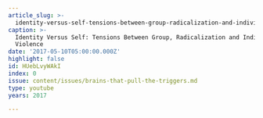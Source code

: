 ```yaml
---
article_slug: >-
  identity-versus-self-tensions-between-group-radicalization-and-individual-violence
caption: >-
  Identity Versus Self: Tensions Between Group, Radicalization and Individual
  Violence
date: '2017-05-10T05:00:00.000Z'
highlight: false
id: HUebLvyWAkI
index: 0
issue: content/issues/brains-that-pull-the-triggers.md
type: youtube
years: 2017

---
```

